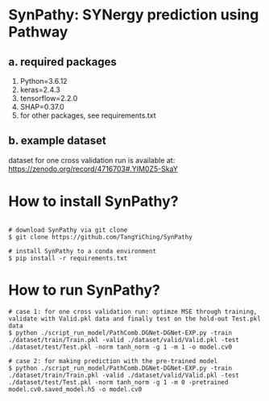 # SynPathy: SYNergy prediction using Pathway

## a. required packages
1. Python=3.6.12
2. keras=2.4.3
3. tensorflow=2.2.0
4. SHAP=0.37.0
5. for other packages, see requirements.txt

## b. example dataset
dataset for one cross validation run is available at: https://zenodo.org/record/4716703#.YIM0Z5-SkaY

# How to install SynPathy?

```{python}

# download SynPathy via git clone
$ git clone https://github.com/TangYiChing/SynPathy

# install SynPathy to a conda environment 
$ pip install -r requirements.txt
```
# How to run SynPathy?

```{python}
# case 1: for one cross validation run: optimze MSE through training, validate with Valid.pkl data and finally test on the hold-out Test.pkl data
$ python ./script_run_model/PathComb.DGNet-DGNet-EXP.py -train ./dataset/train/Train.pkl -valid ./dataset/valid/Valid.pkl -test ./dataset/test/Test.pkl -norm tanh_norm -g 1 -m 1 -o model.cv0

# case 2: for making prediction with the pre-trained model
$ python ./script_run_model/PathComb.DGNet-DGNet-EXP.py -train ./dataset/train/Train.pkl -valid ./dataset/valid/Valid.pkl -test ./dataset/test/Test.pkl -norm tanh_norm -g 1 -m 0 -pretrained model.cv0.saved_model.h5 -o model.cv0
```
